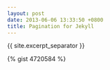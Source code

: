 ```yaml
---
layout: post
date: 2013-06-06 13:33:50 +0800
title: Pagination for Jekyll
---
```


{{ site.excerpt_separator }}

{% gist 4720584 %}
